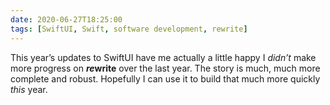 ```yaml
---
date: 2020-06-27T18:25:00
tags: [SwiftUI, Swift, software development, rewrite]
---
```


This year’s updates to SwiftUI have me actually a little happy I *didn’t* make more progress on <b><i>re</i>write</b> over the last year. The story is much, much more complete and robust. Hopefully I can use it to build that much more quickly *this* year.